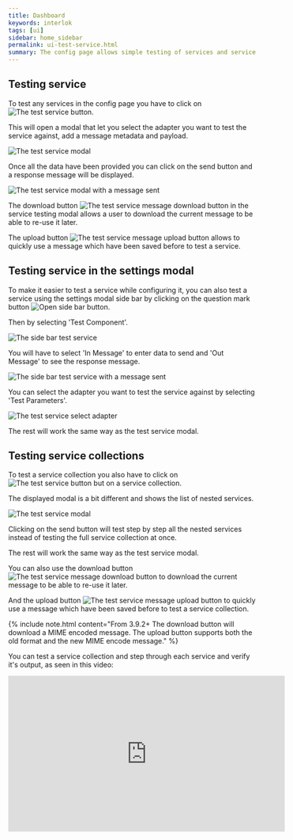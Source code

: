 ```yaml
---
title: Dashboard
keywords: interlok
tags: [ui]
sidebar: home_sidebar
permalink: ui-test-service.html
summary: The config page allows simple testing of services and service collections against a registered adapter.
---
```


## Testing service ##

To test any services in the config page you have to click on ![The test service button](./images/ui-user-guide/config-test-service-button.png).

This will open a modal that let you select the adapter you want to test the service against, add a message metadata and payload.

![The test service modal](./images/ui-user-guide/config-test-service-modal.png)

Once all the data have been provided you can click on the send button and a response message will be displayed.

![The test service modal with a message sent](./images/ui-user-guide/config-test-service-modal-message-sent.png)

The download button ![The test service message download button](./images/ui-user-guide/config-test-service-modal-download.png) in the service testing modal allows a user to download the current message to be able to re-use it later.

The upload button ![The test service message upload button](./images/ui-user-guide/config-test-service-modal-upload.png) allows to quickly use a message which have been saved before to test a service.

## Testing service in the settings modal ##

To make it easier to test a service while configuring it, you can also test a service using the settings modal side bar by clicking on the question mark button ![Open side bar button](./images/ui-user-guide/config-edit-component-sidebar-button.png).

Then by selecting 'Test Component'.

![The side bar test service](./images/ui-user-guide/config-edit-component-test-service.png)

You will have to select 'In Message' to enter data to send and 'Out Message' to see the response message.

![The side bar test service with a message sent](./images/ui-user-guide/config-edit-component-test-service-message-sent.png)

You can select the adapter you want to test the service against by selecting 'Test Parameters'.

![The test service select adapter](./images/ui-user-guide/config-edit-component-test-service-select-adapter.png)

The rest will work the same way as the test service modal.

## Testing service collections ##

To test a service collection you also have to click on ![The test service button](./images/ui-user-guide/config-test-service-button.png) but on a service collection.

The displayed modal is a bit different and shows the list of nested services.

![The test service modal](./images/ui-user-guide/config-test-service-collection-modal.png)

Clicking on the send button will test step by step all the nested services instead of testing the full service collection at once.

The rest will work the same way as the test service modal.

You can also use the download button ![The test service message download button](./images/ui-user-guide/config-test-service-modal-download.png) to download the current message to be able to re-use it later.

And the upload button ![The test service message upload button](./images/ui-user-guide/config-test-service-modal-upload.png) to quickly use a message which have been saved before to test a service collection.

{% include note.html content="From 3.9.2+ The download button will download a MIME encoded message. The upload button supports both the old format and the new MIME encode message." %}

You can test a service collection and step through each service and verify it's output, as seen in this video:

<iframe width="560" height="315" src="https://www.youtube.com/embed/7LNN38jnvcg" frameborder="0" allowfullscreen></iframe>
